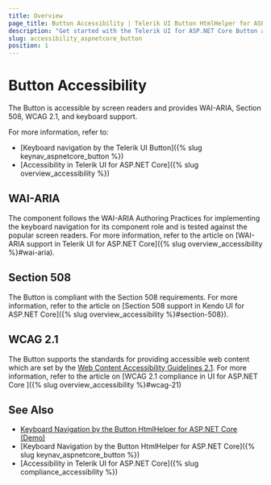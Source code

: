 ```yaml
---
title: Overview
page_title: Button Accessibility | Telerik UI Button HtmlHelper for ASP.NET Core
description: "Get started with the Telerik UI for ASP.NET Core Button and learn about its accessibility support for WAI-ARIA, Section 508, and WCAG 2.1."
slug: accessibility_aspnetcore_button
position: 1
---
```


# Button Accessibility

The Button is accessible by screen readers and provides WAI-ARIA, Section 508, WCAG 2.1, and keyboard support.

For more information, refer to:
* [Keyboard navigation by the Telerik UI Button]({% slug keynav_aspnetcore_button %})
* [Accessibility in Telerik UI for ASP.NET Core]({% slug overview_accessibility %})

## WAI-ARIA

The component follows the WAI-ARIA Authoring Practices for implementing the keyboard navigation for its component role and is tested against the popular screen readers. For more information, refer to the article on [WAI-ARIA support in Telerik UI for ASP.NET Core]({% slug overview_accessibility %}#wai-aria).

## Section 508

The Button is compliant with the Section 508 requirements. For more information, refer to the article on [Section 508 support in Kendo UI for ASP.NET Core]({% slug overview_accessibility %}#section-508}).

## WCAG 2.1

The Button supports the standards for providing accessible web content which are set by the [Web Content Accessibility Guidelines 2.1](https://www.w3.org/TR/WCAG/). For more information, refer to the article on [WCAG 2.1 compliance in UI for ASP.NET Core ]({% slug overview_accessibility %}#wcag-21)

## See Also

* [Keyboard Navigation by the Button HtmlHelper for ASP.NET Core (Demo)](https://demos.telerik.com/aspnet-core/button/keyboard-navigation)
* [Keyboard Navigation by the Button HtmlHelper for ASP.NET Core]({% slug keynav_aspnetcore_button %})
* [Accessibility in Telerik UI for ASP.NET Core]({% slug compliance_accessibility %})
